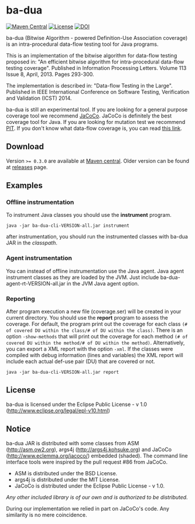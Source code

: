 # ba-dua

[![Maven Central](https://img.shields.io/maven-central/v/br.usp.each.saeg/ba-dua.svg?style=flat-square)](https://maven-badges.herokuapp.com/maven-central/br.usp.each.saeg/ba-dua)
[![License](https://img.shields.io/github/license/saeg/ba-dua.svg?style=flat-square)](LICENSE)
[![DOI](https://zenodo.org/badge/4232/saeg/ba-dua.svg?style=flat-square)](http://dx.doi.org/10.5281/zenodo.11006)

ba-dua (Bitwise Algorithm - powered Definition-Use Association coverage) is an intra-procedural data-flow testing tool for Java programs.

This is an implementation of the bitwise algorithm for data-flow testing proposed in:
"An efficient bitwise algorithm for intra-procedural data-flow testing coverage". Published in Information Processing Letters. Volume 113 Issue 8, April, 2013. Pages 293-300.

The implementation is described in: "Data-flow Testing in the Large". Published in IEEE International Conference on Software Testing, Verification and Validation (ICST) 2014.

ba-dua is still an experimental tool. If you are looking for a general purpose coverage tool we recommend [JaCoCo](http://www.eclemma.org/jacoco/). JaCoCo is definitely the best coverage tool for Java. If you are looking for mutation test we recommend [PIT](http://pitest.org/). If you don't know what data-flow coverage is, you can read [this link](http://www.bullseye.com/coverage.html#other_dataFlow).

## Download

Version `>= 0.3.0` are available at [Maven central](http://search.maven.org/#search%7Cga%7C1%7Cg%3A%22br.usp.each.saeg%22%20AND%20ba-dua). Older version can be found at [releases](https://github.com/saeg/ba-dua/releases) page.

## Examples

### Offline instrumentation

To instrument Java classes you should use the **instrument** program.

```
java -jar ba-dua-cli-VERSION-all.jar instrument
```

after instrumentation, you should run the instrumented classes with ba-dua JAR in the *classpath*.

### Agent instrumentation

You can instead of offline instrumentation use the Java agent. Java agent instrument classes as they are loaded by the JVM. Just include ba-dua-agent-rt-VERSION-all.jar in the JVM Java agent option.

### Reporting

After program execution a new file (coverage.ser) will be created in your current directory. You should use the **report** program to assess the coverage. For default, the program print out the coverage for each class `(# of covered DU within the class/# of DU within the class)`. There is an option `-show-methods` that will print out the coverage for each method `(# of covered DU within the method/# of DU within the method)`. Alternatively, you can export a XML report with the option `-xml`. If the classes were compiled with debug information (lines and variables) the XML report will include each actual def-use pair (DU) that are covered or not.

```
java -jar ba-dua-cli-VERSION-all.jar report
```

## License

ba-dua is licensed under the Eclipse Public License - v 1.0 (http://www.eclipse.org/legal/epl-v10.html)

## Notice

ba-dua JAR is distributed with some classes from ASM (http://asm.ow2.org), args4j (http://args4j.kohsuke.org) and JaCoCo (http://www.eclemma.org/jacoco/) embedded (shaded). The command line interface tools were inspired by the pull request #86 from JaCoCo.

- ASM is distributed under the BSD License.
- args4j is distributed under the MIT License.
- JaCoCo is distributed under the Eclipse Public License - v 1.0.

*Any other included library is of our own and is authorized to be distributed.*

During our implementation we relied in part on JaCoCo's code. Any similarity is no mere coincidence.

